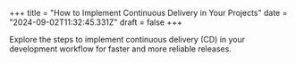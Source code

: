 +++
title = "How to Implement Continuous Delivery in Your Projects"
date = "2024-09-02T11:32:45.331Z"
draft = false
+++

  Explore the steps to implement continuous delivery (CD) in your development workflow for faster and more reliable releases.
        